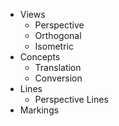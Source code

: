 - Views
	- Perspective
	- Orthogonal
	- Isometric
- Concepts
	- Translation
	- Conversion
- Lines
	- Perspective Lines
- Markings